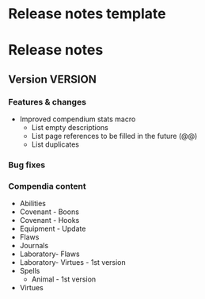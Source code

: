 # Release notes template

# Release notes

## Version VERSION

### Features & changes

- Improved compendium stats macro
  - List empty descriptions
  - List page references to be filled in the future (@@)
  - List duplicates

### Bug fixes

### Compendia content

- Abilities
- Covenant - Boons
- Covenant - Hooks
- Equipment - Update
- Flaws
- Journals
- Laboratory- Flaws
- Laboratory- Virtues - 1st version
- Spells
  - Animal - 1st version
- Virtues
